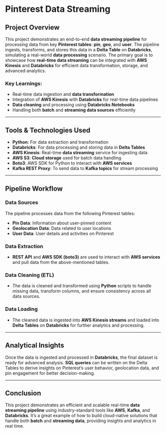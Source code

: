 # Pinterest Data Streaming

## Project Overview
This project demonstrates an end-to-end **data streaming pipeline** for processing data from key **Pinterest tables**: **pin**, **geo**, and **user**. The pipeline ingests, transforms, and stores this data in a **Delta Table** on **Databricks**, simulating a real-world **data processing** scenario. The primary goal is to showcase how **real-time data streaming** can be integrated with **AWS Kinesis** and **Databricks** for efficient data transformation, storage, and advanced analytics.

### Key Learnings:
- Real-time data ingestion and **data transformation**
- Integration of **AWS Kinesis** with **Databricks** for real-time data pipelines
- **Data cleaning** and processing using **Databricks Notebooks**
- Handling both **batch** and **streaming data sources** efficiently

---

## Tools & Technologies Used
- **Python**: For data extraction and transformation
- **Databricks**: For data processing and storing data in **Delta Tables**
- **AWS Kinesis**: Real-time **data streaming** service for ingesting data
- **AWS S3**: **Cloud storage** used for batch data handling
- **Boto3**: AWS SDK for Python to interact with **AWS services**
- **Kafka REST Proxy**: To send data to **Kafka topics** for stream processing

---

## Pipeline Workflow

### Data Sources
The pipeline processes data from the following Pinterest tables:
- **Pin Data**: Information about user-pinned content
- **Geolocation Data**: Data related to user locations
- **User Data**: User details and activities on Pinterest

### Data Extraction
- **REST API** and **AWS SDK (boto3)** are used to interact with **AWS services** and pull data from the above-mentioned tables.

### Data Cleaning (ETL)
- The data is cleaned and transformed using **Python** scripts to handle missing data, transform columns, and ensure consistency across all data sources.

### Data Loading
- The cleaned data is ingested into **AWS Kinesis streams** and loaded into **Delta Tables** on **Databricks** for further analytics and processing.

---

## Analytical Insights
Once the data is ingested and processed in **Databricks**, the final dataset is ready for advanced analysis. **SQL queries** can be written on the Delta Tables to derive insights on Pinterest’s user behavior, geolocation data, and pin engagement for better decision-making.

---

## Conclusion
This project demonstrates an efficient and scalable real-time **data streaming pipeline** using industry-standard tools like **AWS**, **Kafka**, and **Databricks**. It’s a great example of how to build cloud-native solutions that handle both **batch** and **streaming data**, providing insights and analytics in real time.

